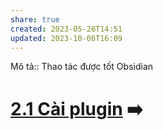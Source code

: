 ```yaml
---
share: true
created: 2023-05-26T14:51
updated: 2023-10-06T16:09
---
```

Mô tả:: Thao tác được tốt Obsidian
# [2.1 Cài plugin](./2.1%20C%C3%A0i%20plugin.md) ➡️
